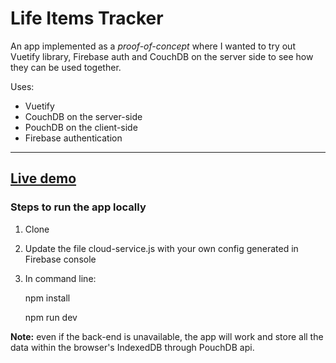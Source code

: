 # Life Items Tracker
An app implemented as a _proof-of-concept_ where I wanted to try out Vuetify library, Firebase auth and CouchDB on the server side to see how they can be used together.

Uses:
- Vuetify
- CouchDB on the server-side
- PouchDB on the client-side
- Firebase authentication

----
[Live demo](https://lifetracker-d91c8.firebaseapp.com)
----

### Steps to run the app locally
1. Clone
2. Update the file cloud-service.js with your own config generated in Firebase console
3. In command line:

    npm install
    
    npm run dev

**Note:** even if the back-end is unavailable, the app will work and store all the data within the browser's IndexedDB through PouchDB api.
